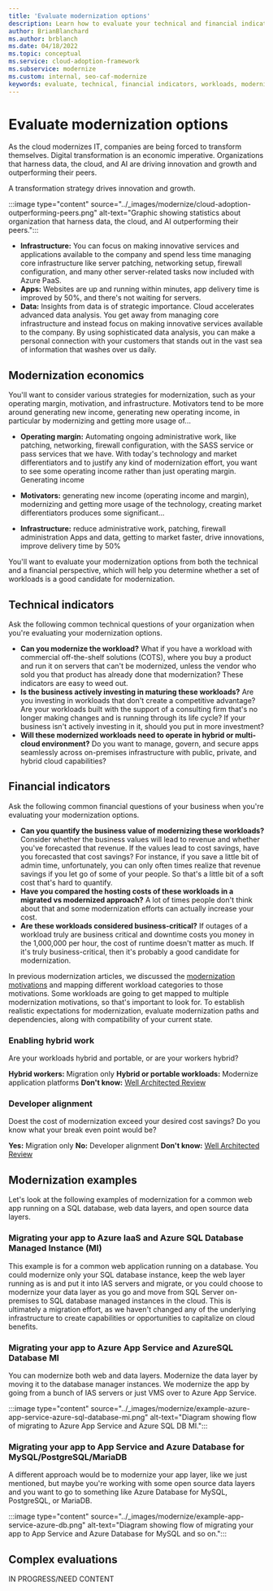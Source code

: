 ```yaml
---
title: 'Evaluate modernization options'
description: Learn how to evaluate your technical and financial indicators to determine which workloads you want to modernize during cloud adoption.
author: BrianBlanchard
ms.author: brblanch
ms.date: 04/18/2022
ms.topic: conceptual
ms.service: cloud-adoption-framework
ms.subservice: modernize
ms.custom: internal, seo-caf-modernize
keywords: evaluate, technical, financial indicators, workloads, modernize, cloud adoption framework
---
```

<!--Primary Deliverable: CAF/Modernize/Evaluate-Modernization-Options.md​
Economics, Examples, Evaluations-->
# Evaluate modernization options

As the cloud modernizes IT, companies are being forced to transform themselves. Digital transformation is an economic imperative. Organizations that harness data, the cloud, and AI are driving innovation and growth and outperforming their peers.

A transformation strategy drives innovation and growth.

:::image type="content" source="../_images/modernize/cloud-adoption-outperforming-peers.png" alt-text="Graphic showing statistics about organization that harness data, the cloud, and AI outperforming their peers.":::

- **Infrastructure:** You can focus on making innovative services and applications available to the company and spend less time managing core infrastructure like server patching, networking setup, firewall configuration, and many other server-related tasks now included with Azure PaaS.
- **Apps:** Websites are up and running within minutes, app delivery time is improved by 50%, and there's not waiting for servers.
- **Data:** Insights from data is of strategic importance. Cloud accelerates advanced data analysis. You get away from managing core infrastructure and instead focus on making innovative services available to the company. By using sophisticated data analysis, you can make a personal connection with your customers that stands out in the vast sea of information that washes over us daily.

## Modernization economics

You'll want to consider various strategies for modernization, such as your operating margin, motivation, and infrastructure. Motivators tend to be more around generating new income, generating new operating income, in particular by modernizing and getting more usage of...

- **Operating margin:** Automating ongoing administrative work, like patching, networking, firewall configuration, with the SASS service or pass services that we have. With today's technology and market differentiators and to justify any kind of modernization effort, you want to see some operating income rather than just operating margin.
Generating income
- **Motivators:** generating new income (operating income and margin), modernizing and getting more usage of the technology, creating market differentiators
produces some significant...

- **Infrastructure:** reduce administrative work, patching, firewall administration
Apps and data, getting to market faster, drive innovations, improve delivery time by 50%

You'll want to evaluate your modernization options from both the technical and a financial perspective, which will help you determine whether a set of workloads is a good candidate for modernization.

## Technical indicators

Ask the following common technical questions of your organization when you're evaluating your modernization options.

- **Can you modernize the workload?** What if you have a workload with commercial off-the-shelf solutions (COTS), where you buy a product and run it on servers that can't be modernized, unless the vendor who sold you that product has already done that modernization? These indicators are easy to weed out.
- **Is the business actively investing in maturing these workloads?** Are you investing in workloads that don't create a competitive advantage? Are your workloads built with the support of a consulting firm that's no longer making changes and is running through its life cycle? If your business isn't actively investing in it, should you put in more investment?
- **Will these modernized workloads need to operate in hybrid or multi-cloud environment?** Do you want to manage, govern, and secure apps seamlessly across on-premises infrastructure with public, private, and hybrid cloud capabilities?

## Financial indicators

Ask the following common financial questions of your business when you're evaluating your modernization options.

- **Can you quantify the business value of modernizing these workloads?** Consider whether the business values will lead to revenue and whether you've forecasted that revenue. If the values lead to cost savings, have you forecasted that cost savings? For instance, if you save a little bit of admin time, unfortunately, you can only often times realize that revenue savings if you let go of some of your people. So that's a little bit of a soft cost that's hard to quantify.
- **Have you compared the hosting costs of these workloads in a migrated vs modernized approach?** A lot of times people don't think about that and some modernization efforts can actually increase your cost.
- **Are these workloads considered business-critical?** If outages of a workload truly are business critical and downtime costs you money in the 1,000,000 per hour, the cost of runtime doesn't matter as much. If it's truly business-critical, then it's probably a good candidate for modernization.

In previous modernization articles, we discussed the [modernization motivations](envision-cloud-modernization.md) and mapping different workload categories to those motivations. Some workloads are going to get mapped to multiple modernization motivations, so that's important to look for. To establish realistic expectations for modernization, evaluate modernization paths and dependencies, along with compatibility of your current state.

### Enabling hybrid work

Are your workloads hybrid and portable, or are your workers hybrid?

**Hybrid workers:** Migration only
**Hybrid or portable workloads:** Modernize application platforms
**Don't know:** [Well Architected Review](/assessments/)

### Developer alignment

Doest the cost of modernization exceed your desired cost savings? Do you know what your break even point would be?

**Yes:** Migration only
**No:** Developer alignment
**Don't know:** [Well Architected Review](/assessments/)

## Modernization examples

Let's look at the following examples of modernization for a common web app running on a SQL database, web data layers, and open source data layers.

### Migrating your app to Azure IaaS and Azure SQL Database Managed Instance (MI)

This example is for a common web application running on a database. You could modernize only your SQL database instance, keep the web layer running as is and put it into IAS servers and migrate, or you could choose to modernize your data layer as you go and move from SQL Server on-premises to SQL database managed instances in the cloud. This is ultimately a migration effort, as we haven't changed any of the underlying infrastructure to create capabilities or opportunities to capitalize on cloud benefits.

### Migrating your app to Azure App Service and AzureSQL Database MI

You can modernize both web and data layers. Modernize the data layer by moving it to the database manager instances. We modernize the app by going from a bunch of IAS servers or just VMS over to Azure App Service.

:::image type="content" source="../_images/modernize/example-azure-app-service-azure-sql-database-mi.png" alt-text="Diagram showing flow of migrating to Azure App Service and Azure SQL DB MI.":::

### Migrating your app to App Service and Azure Database for MySQL/PostgreSQL/MariaDB

A different approach would be to modernize your app layer, like we just mentioned, but maybe you're working with some open source data layers and you want to go to something like Azure Database for MySQL, PostgreSQL, or MariaDB.

:::image type="content" source="../_images/modernize/example-app-service-azure-db.png" alt-text="Diagram showing flow of migrating your app to App Service and Azure Database for MySQL and so on.":::

## Complex evaluations

IN PROGRESS/NEED CONTENT

